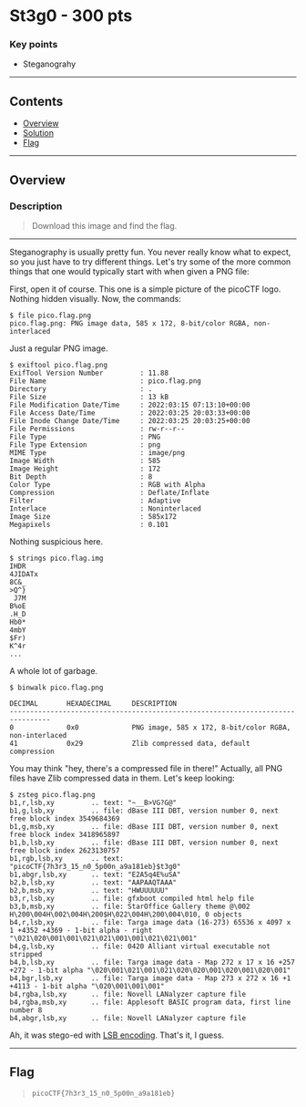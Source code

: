 # **St3g0 - 300 pts**

### Key points

- Steganograhy

---

## **Contents**

- [Overview](#overview)
- [Solution](#solution)
- [Flag](#flag)

---

## Overview

### Description

> Download this image and find the flag.

---

Steganography is usually pretty fun. You never really know what to expect, so you just have to try different things. Let's try some of the more common things that one would typically start with when given a PNG file:

First, open it of course. This one is a simple picture of the picoCTF logo. Nothing hidden visually. Now, the commands:

```
$ file pico.flag.png
pico.flag.png: PNG image data, 585 x 172, 8-bit/color RGBA, non-interlaced
```

Just a regular PNG image.

```
$ exiftool pico.flag.png
ExifTool Version Number         : 11.88
File Name                       : pico.flag.png
Directory                       : .
File Size                       : 13 kB
File Modification Date/Time     : 2022:03:15 07:13:10+00:00
File Access Date/Time           : 2022:03:25 20:03:33+00:00
File Inode Change Date/Time     : 2022:03:25 20:03:25+00:00
File Permissions                : rw-r--r--
File Type                       : PNG
File Type Extension             : png
MIME Type                       : image/png
Image Width                     : 585
Image Height                    : 172
Bit Depth                       : 8
Color Type                      : RGB with Alpha
Compression                     : Deflate/Inflate
Filter                          : Adaptive
Interlace                       : Noninterlaced
Image Size                      : 585x172
Megapixels                      : 0.101
```

Nothing suspicious here.

```
$ strings pico.flag.img
IHDR
4JIDATx
8C&_
>Q^}
 J7M
B%oE
.H_D
Hb0*
4mbY
$Fr)
K^4r
...
```

A whole lot of garbage.

```
$ binwalk pico.flag.png

DECIMAL       HEXADECIMAL     DESCRIPTION
--------------------------------------------------------------------------------
0             0x0             PNG image, 585 x 172, 8-bit/color RGBA, non-interlaced
41            0x29            Zlib compressed data, default compression
```

You may think "hey, there's a compressed file in there!" Actually, all PNG files have Zlib compressed data in them. Let's keep looking:

```
$ zsteg pico.flag.png
b1,r,lsb,xy         .. text: "~__B>VG?G@"
b1,g,lsb,xy         .. file: dBase III DBT, version number 0, next free block index 3549684369
b1,g,msb,xy         .. file: dBase III DBT, version number 0, next free block index 3418965897
b1,b,lsb,xy         .. file: dBase III DBT, version number 0, next free block index 2623130757
b1,rgb,lsb,xy       .. text: "picoCTF{7h3r3_15_n0_5p00n_a9a181eb}$t3g0"
b1,abgr,lsb,xy      .. text: "E2A5q4E%uSA"
b2,b,lsb,xy         .. text: "AAPAAQTAAA"
b2,b,msb,xy         .. text: "HWUUUUUU"
b3,r,lsb,xy         .. file: gfxboot compiled html help file
b3,b,msb,xy         .. file: StarOffice Gallery theme @\002 H\200\004H\002\004H\200$H\022\004H\200\004\010, 0 objects
b4,r,lsb,xy         .. file: Targa image data (16-273) 65536 x 4097 x 1 +4352 +4369 - 1-bit alpha - right "\021\020\001\001\021\021\001\001\021\021\001"
b4,g,lsb,xy         .. file: 0420 Alliant virtual executable not stripped
b4,b,lsb,xy         .. file: Targa image data - Map 272 x 17 x 16 +257 +272 - 1-bit alpha "\020\001\021\001\021\020\020\001\020\001\020\001"
b4,bgr,lsb,xy       .. file: Targa image data - Map 273 x 272 x 16 +1 +4113 - 1-bit alpha "\020\001\001\001"
b4,rgba,lsb,xy      .. file: Novell LANalyzer capture file
b4,rgba,msb,xy      .. file: Applesoft BASIC program data, first line number 8
b4,abgr,lsb,xy      .. file: Novell LANalyzer capture file
```

Ah, it was stego-ed with [LSB encoding](https://wiki.bi0s.in/forensics/lsb/). That's it, I guess.

---

## Flag

> `picoCTF{7h3r3_15_n0_5p00n_a9a181eb}`
